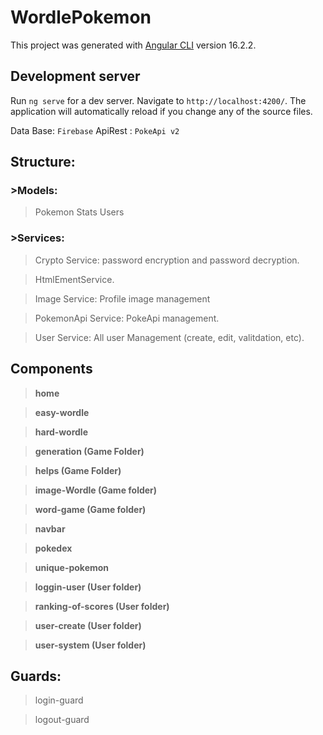 # WordlePokemon

This project was generated with [Angular CLI](https://github.com/angular/angular-cli) version 16.2.2.

## Development server

Run `ng serve` for a dev server. Navigate to `http://localhost:4200/`. The application will automatically reload if you change any of the source files.

Data Base: `Firebase`
ApiRest : `PokeApi v2`

## Structure:

### >Models:
> Pokemon
 Stats
Users 

### >Services:
> Crypto Service: password encryption and password decryption.

> HtmlEmentService.

> Image Service: Profile image management

> PokemonApi Service: PokeApi management.

> User Service: All user Management (create, edit, valitdation, etc).

## Components

> **home**

> **easy-wordle**

> **hard-wordle**

> **generation (Game Folder)**

> **helps (Game Folder)**

> **image-Wordle (Game folder)**

> **word-game (Game folder)**

> **navbar**

> **pokedex**

> **unique-pokemon**

> **loggin-user (User folder)**

> **ranking-of-scores (User folder)**

> **user-create (User folder)**

> **user-system (User folder)**

## Guards:

> login-guard

> logout-guard


